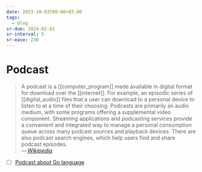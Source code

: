 ```yaml
---
date: 2023-10-03T00:00+03:00
tags:
  - blog
sr-due: 2024-02-01
sr-interval: 5
sr-ease: 230
---
```


# Podcast

> A podcast is a [[computer_program]] made available in digital format for
> download over the [[internet]]. For example, an episodic series of
> [[digital_audio]] files that a user can download to a personal device to
> listen to at a time of their choosing. Podcasts are primarily an audio medium,
> with some programs offering a supplemental video component. Streaming
> applications and podcasting services provide a convenient and integrated way
> to manage a personal consumption queue across many podcast sources and
> playback devices. There are also podcast search engines, which help users find
> and share podcast episodes.\
> — <cite>[Wikipedia](https://en.wikipedia.org/wiki/Podcast)</cite>

- [ ] [Podcast about Go language](https://cdn.changelog.com/uploads/podcast/3/the-changelog-3.mp3)
